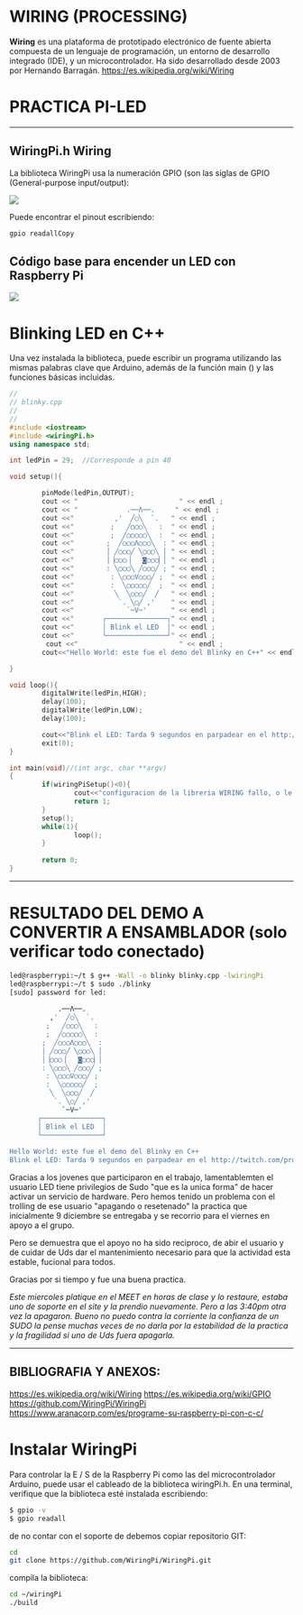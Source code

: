 # WIRING (PROCESSING)

**Wiring** es una plataforma de prototipado electrónico de fuente abierta compuesta de un lenguaje de programación, un entorno de desarrollo integrado (IDE), y un microcontrolador. Ha sido desarrollado desde 2003 por Hernando Barragán. https://es.wikipedia.org/wiki/Wiring


# PRACTICA PI-LED 


------

## WiringPi.h Wiring
La biblioteca WiringPi usa la numeración GPIO (son las siglas de GPIO (General-purpose input/output):

![](https://www.aranacorp.com/wp-content/uploads/raspberrypi-gpio-wiringpi-pinout.png)

Puede encontrar el pinout escribiendo:

```bash
gpio readallCopy
```


## Código base para encender un LED con Raspberry Pi

![](https://www.aranacorp.com/wp-content/uploads/raspberry-pi3-led_bb.png)


# Blinking LED en C++

Una vez instalada la biblioteca, puede escribir un programa utilizando las mismas palabras clave que Arduino, además de la función main () y las funciones básicas incluidas.

```cpp
//
// blinky.cpp
//
//
#include <iostream>
#include <wiringPi.h>
using namespace std;

int ledPin = 29;  //Corresponde a pin 40

void setup(){

        pinMode(ledPin,OUTPUT);
        cout << "                         " << endl ;    
        cout << "            .──Λ──.     " << endl ; 
        cout <<"          ,'  ╱◯╲  `.   " << endl ; 
        cout <<"         ;   ╱◯◯◯╲   :  " << endl ; 
        cout <<"         ;  ╱◯◯◯◯◯╲  :  " << endl ; 
        cout <<"        ;  ╱◯◯◯Λ◯◯◯╲  : " << endl ; 
        cout <<"        │ ╱◯◯◯╱ ╲◯◯◯╲ │ " << endl ; 
        cout <<"        │▕◯◯◯▕   ◙◯◯◯▏│ " << endl ; 
        cout <<"        : ╲◯◯◯╲ ╱◯◯◯╱ ; " << endl ; 
        cout <<"         : ╲◯◯◯V◯◯◯╱ ;  " << endl ; 
        cout <<"         :  ╲◯◯◯◯◯╱  ;  " << endl ; 
        cout <<"          ╲  ╲◯◯◯╱  ╱   " << endl ; 
        cout <<"           `. ╲◯╱ ,'    " << endl ; 
        cout <<"             `─V─'      " << endl ; 
        cout <<"       ┌───────────────┐" << endl ; 
        cout <<"       │ Blink el LED  │" << endl ; 
        cout <<"       └───────────────┘" << endl ; 
         cout <<"                         " << endl ;
        cout<<"Hello World: este fue el demo del Blinky en C++" << endl;

}

void loop(){
        digitalWrite(ledPin,HIGH);
        delay(100);
        digitalWrite(ledPin,LOW);
        delay(100);

        cout<<"Blink el LED: Tarda 9 segundos en parpadear en el http://twitch.com/profesolis" << endl;
        exit(0);
}

int main(void)//(int argc, char **argv)
{
        if(wiringPiSetup()<0){
                cout<<"configuracion de la libreria WIRING fallo, o le falto correrlo en $sudo"<<endl;
                return 1;
        }
        setup();
        while(1){
                loop();
        }
        
        return 0;
}


```
----
# RESULTADO DEL DEMO A CONVERTIR A ENSAMBLADOR (solo verificar todo conectado)
```bash
led@raspberrypi:~/t $ g++ -Wall -o blinky blinky.cpp -lwiringPi
led@raspberrypi:~/t $ sudo ./blinky 
[sudo] password for led: 
                         
            .──Λ──.     
          ,'  ╱◯╲  `.   
         ;   ╱◯◯◯╲   :  
         ;  ╱◯◯◯◯◯╲  :  
        ;  ╱◯◯◯Λ◯◯◯╲  : 
        │ ╱◯◯◯╱ ╲◯◯◯╲ │ 
        │▕◯◯◯▕   ◙◯◯◯▏│ 
        : ╲◯◯◯╲ ╱◯◯◯╱ ; 
         : ╲◯◯◯V◯◯◯╱ ;  
         :  ╲◯◯◯◯◯╱  ;  
          ╲  ╲◯◯◯╱  ╱   
           `. ╲◯╱ ,'    
             `─V─'      
       ┌───────────────┐
       │ Blink el LED  │
       └───────────────┘
                         
Hello World: este fue el demo del Blinky en C++
Blink el LED: Tarda 9 segundos en parpadear en el http://twitch.com/profesolis
```


Gracias a los jovenes que participaron en el trabajo, lamentablemten el usuario LED tiene privilegios de Sudo "que es la unica forma" de hacer activar un servicio de hardware. Pero hemos tenido un problema con el trolling de ese usuario "apagando o resetenado" la practica que inicialmente 9 diciembre se entregaba y se recorrio para el viernes en apoyo a el grupo.

Pero se demuestra que el apoyo no ha sido reciproco, de abir el usuario y de cuidar de Uds dar el mantenimiento necesario para que la actividad esta estable, fucional para todos.

Gracias por si tiempo y fue una buena practica.

_Este miercoles platique en el MEET en horas de clase y lo restaure, estaba uno de soporte en el site y la prendio nuevamente. Pero a las 3:40pm otra vez la apagaron. Bueno no puedo contra la corriente la confianza de un SUDO la pense muchas veces de no darla por la estabilidad de la practica y la fragilidad si uno de Uds fuera apagarla._


----
## BIBLIOGRAFIA Y ANEXOS:
https://es.wikipedia.org/wiki/Wiring
https://es.wikipedia.org/wiki/GPIO
https://github.com/WiringPi/WiringPi
https://www.aranacorp.com/es/programe-su-raspberry-pi-con-c-c/

# Instalar WiringPi 
Para controlar la E / S de la Raspberry Pi como las del microcontrolador Arduino, puede usar el cableado de la biblioteca wiringPi.h.
En una terminal, verifique que la biblioteca esté instalada escribiendo:

```bash
$ gpio -v
$ gpio readall
```
de no contar con el soporte de debemos copiar repositorio GIT:

```bash
cd
git clone https://github.com/WiringPi/WiringPi.git
```
compila la biblioteca:

```bash
cd ~/wiringPi
./build
```
